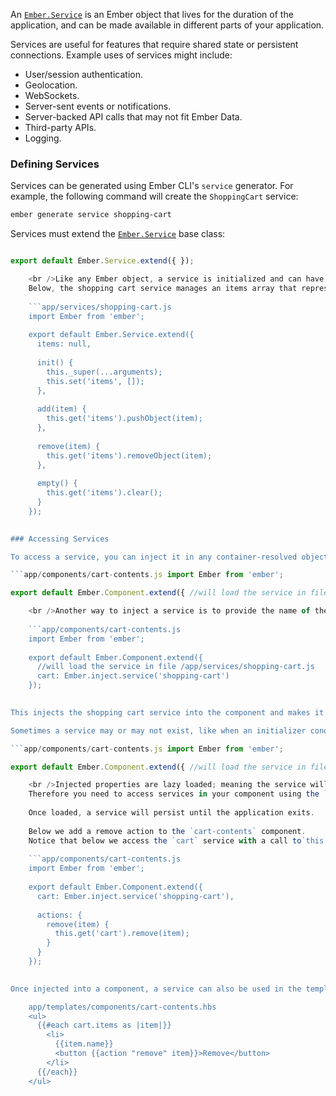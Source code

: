 An [`Ember.Service`](http://emberjs.com/api/classes/Ember.Service.html) is an Ember object that lives for the duration of the application, and can be made available in different parts of your application.

Services are useful for features that require shared state or persistent connections. Example uses of services might include:

* User/session authentication.
* Geolocation.
* WebSockets.
* Server-sent events or notifications.
* Server-backed API calls that may not fit Ember Data.
* Third-party APIs.
* Logging.

### Defining Services

Services can be generated using Ember CLI's `service` generator. For example, the following command will create the `ShoppingCart` service:

```bash
ember generate service shopping-cart
```

Services must extend the [`Ember.Service`](http://emberjs.com/api/classes/Ember.Service.html) base class:

```app/services/shopping-cart.js import Ember from 'ember';

export default Ember.Service.extend({ });

    <br />Like any Ember object, a service is initialized and can have properties and methods of its own.
    Below, the shopping cart service manages an items array that represents the items currently in the shopping cart.
    
    ```app/services/shopping-cart.js
    import Ember from 'ember';
    
    export default Ember.Service.extend({
      items: null,
    
      init() {
        this._super(...arguments);
        this.set('items', []);
      },
    
      add(item) {
        this.get('items').pushObject(item);
      },
    
      remove(item) {
        this.get('items').removeObject(item);
      },
    
      empty() {
        this.get('items').clear();
      }
    });
    

### Accessing Services

To access a service, you can inject it in any container-resolved object such as a component or another service using the `Ember.inject.service` function. There are 2 ways to use this function. You can either invoke it with no arguments, or you can pass it the registered name of the service. When no arguments are passed, the service is loaded based on the name of the variable key. You can load the shopping cart service with no arguments like below.

```app/components/cart-contents.js import Ember from 'ember';

export default Ember.Component.extend({ //will load the service in file /app/services/shopping-cart.js shoppingCart: Ember.inject.service() });

    <br />Another way to inject a service is to provide the name of the service as the argument.
    
    ```app/components/cart-contents.js
    import Ember from 'ember';
    
    export default Ember.Component.extend({
      //will load the service in file /app/services/shopping-cart.js
      cart: Ember.inject.service('shopping-cart')
    });
    

This injects the shopping cart service into the component and makes it available as the `cart` property.

Sometimes a service may or may not exist, like when an initializer conditionally registers a service. Since normal injection will throw an error if the service doesn't exist, you must look up the service using Ember's [`getOwner`](https://emberjs.com/api/classes/Ember.html#method_getOwner) instead.

```app/components/cart-contents.js import Ember from 'ember';

export default Ember.Component.extend({ //will load the service in file /app/services/shopping-cart.js cart: Ember.computed(function() { return Ember.getOwner(this).lookup('service:shopping-cart'); }) });

    <br />Injected properties are lazy loaded; meaning the service will not be instantiated until the property is explicitly called.
    Therefore you need to access services in your component using the `get` function otherwise you might get an undefined.
    
    Once loaded, a service will persist until the application exits.
    
    Below we add a remove action to the `cart-contents` component.
    Notice that below we access the `cart` service with a call to`this.get`.
    
    ```app/components/cart-contents.js
    import Ember from 'ember';
    
    export default Ember.Component.extend({
      cart: Ember.inject.service('shopping-cart'),
    
      actions: {
        remove(item) {
          this.get('cart').remove(item);
        }
      }
    });
    

Once injected into a component, a service can also be used in the template. Note `cart` being used below to get data from the cart.

    app/templates/components/cart-contents.hbs
    <ul>
      {{#each cart.items as |item|}}
        <li>
          {{item.name}}
          <button {{action "remove" item}}>Remove</button>
        </li>
      {{/each}}
    </ul>